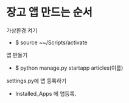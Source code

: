 # 장고 앱 만드는 순서

가상환경 켜기

- $ source ~~/Scripts/activate



앱 만들기

- $ python manage.py startapp articles(이름)



settings.py에 앱 등록하기

- Installed_Apps 에 앱등록.